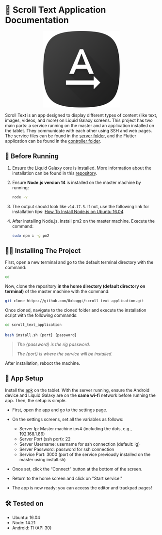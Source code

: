
# 🚀 Scroll Text Application Documentation

<p align="center">
<img src="./assets/app_logo.png" width="50%">
</p>

Scroll Text is an app designed to display different types of content (like text, images, videos, and more) on Liquid Galaxy screens. This project has two main parts: a service running on the master and an application installed on the tablet. They communicate with each other using SSH and web pages. The service files can be found in the  [server folder](https://github.com/0xbaggi/scroll_text_application/tree/main/server), and the Flutter application can be found in the [controller  folder](https://github.com/0xbaggi/scroll_text_application/tree/main/controller).

## 📝 Before Running

1. Ensure the Liquid Galaxy core is installed. More information about the installation can be found in this [repository](https://github.com/LiquidGalaxyLAB/liquid-galaxy).
2. Ensure **Node.js version 14** is installed on the master machine by running:

   ```bash
   node -v
   ```

3. The output should look like `v14.17.5`. If not, use the following link for installation tips:
   [How To Install Node.js on Ubuntu 16.04](https://tecadmin.net/install-latest-nodejs-npm-on-ubuntu/).
4. After installing Node.js, install pm2 on the master machine. Execute the command:

   ```bash
   sudo npm i -g pm2
   ```

## 👨‍💻 Installing The Project

First, open a new terminal and go to the default terminal directory with the command:

```bash
cd
```

Now, clone the repository **in the home directory (default directory on terminal)** of the master machine with the command:

```bash
git clone https://github.com/0xbaggi/scroll-text-application.git
```

Once cloned, navigate to the cloned folder and execute the installation script with the following commands:

```bash
cd scroll_text_application

bash install.sh {port} {password}
```

> _The {password} is the rig password._
> 
> _The {port} is where the service will be installed._

After installation, reboot the machine.

## 📱 App Setup
Install the [apk](https://github.com/0xbaggi/scroll_text_application/blob/main/app-release.apk) on the tablet. 
With the server running, ensure the Android device and Liquid Galaxy are on the **same wi-fi** network before running the app. Then, the setup is simple.

- First, open the app and go to the settings page.

- On the settings screens, set all the variables as follows:
  - Server Ip: Master machine ipv4 (including the dots, e.g., 192.168.1.86)
  - Server Port (ssh port): 22
  - Server Username: username for ssh connection (default: lg)
  - Server Password: password for ssh connection
  - Service Port: 3000 (port of the service previously installed on the master using install.sh)
- Once set, click the “Connect” button at the bottom of the screen.
- Return to the home screen and click on "Start service."
- The app is now ready: you can access the editor and trackpad pages!
## 🛠️ Tested on 
- Ubuntu: 16.04
- Node: 14.21
- Android: 11 (API 30)
